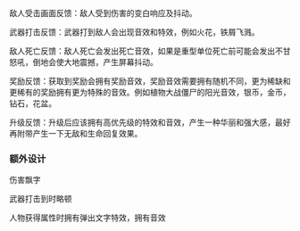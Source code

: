 敌人受击画面反馈：敌人受到伤害的变白响应及抖动。

武器打击反馈：武器打到敌人会出现音效和特效，例如火花，铁屑飞溅。

敌人死亡反馈：敌人死亡会发出死亡音效，如果是重型单位死亡前可能会发出不甘怒吼，倒地会使大地震撼，产生屏幕抖动。

奖励反馈：获取到奖励会拥有奖励音效，奖励音效需要拥有随机不同，更为稀缺和更稀有的奖励拥有更为特殊的音效。例如植物大战僵尸的阳光音效，银币，金币，钻石，花盆。

升级反馈：升级后应该拥有高优先级的特效和音效，产生一种华丽和强大感，最好再附带产生一下无敌和生命回复效果。



### 额外设计

伤害飘字

武器打击到时略顿

人物获得属性时拥有弹出文字特效，拥有音效
